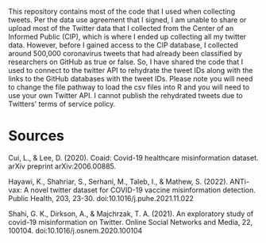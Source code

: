 This repository contains most of the code that I used when collecting tweets. Per the data use agreement that I signed, I am unable to share or upload most of the Twitter data that I collected from the Center of an Informed Public (CIP), which is where I ended up collecting all my twitter data. However, before I gained access to the CIP database, I collected around 500,000 coronavirus tweets that had already been classified by researchers on GitHub as true or false. So, I have shared the code that I used to connect to the twitter API to rehydrate the tweet IDs along with the links to the GitHub databases with the tweet IDs. Please note you will need to change the file pathway to load the csv files into R and you will need to use your own Twitter API. I cannot publish the rehydrated tweets due to Twitters' terms of service policy.  

 

# Sources 

Cui, L., & Lee, D. (2020). Coaid: Covid-19 healthcare misinformation dataset. arXiv preprint arXiv:2006.00885. 

Hayawi, K., Shahriar, S., Serhani, M., Taleb, I., & Mathew, S. (2022). ANTi-vax: A novel twitter dataset for COVID-19 vaccine misinformation detection. Public Health, 203, 23-30. doi:10.1016/j.puhe.2021.11.022 

Shahi, G. K., Dirkson, A., & Majchrzak, T. A. (2021). An exploratory study of covid-19 misinformation on Twitter. Online Social Networks and Media, 22, 100104. doi:10.1016/j.osnem.2020.100104 
 
